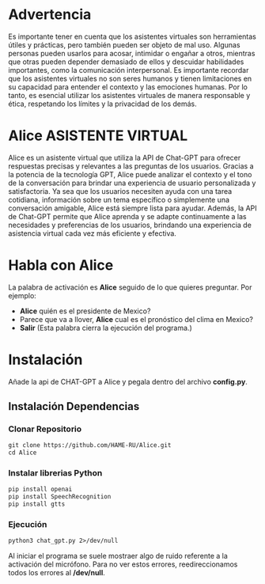 <h1>Advertencia</h1>

<p>Es importante tener en cuenta que los asistentes virtuales son herramientas útiles y prácticas, pero también pueden ser objeto de mal uso. Algunas personas pueden usarlos para acosar, intimidar o engañar a otros, mientras que otras pueden depender demasiado de ellos y descuidar habilidades importantes, como la comunicación interpersonal. Es importante recordar que los asistentes virtuales no son seres humanos y tienen limitaciones en su capacidad para entender el contexto y las emociones humanas. Por lo tanto, es esencial utilizar los asistentes virtuales de manera responsable y ética, respetando los límites y la privacidad de los demás.</p>

<h1>Alice ASISTENTE VIRTUAL</h1>

<p>Alice es un asistente virtual que utiliza la API de Chat-GPT para ofrecer respuestas precisas y relevantes a las preguntas de los usuarios. Gracias a la potencia de la tecnología GPT, Alice puede analizar el contexto y el tono de la conversación para brindar una experiencia de usuario personalizada y satisfactoria. Ya sea que los usuarios necesiten ayuda con una tarea cotidiana, información sobre un tema específico o simplemente una conversación amigable, Alice está siempre lista para ayudar. Además, la API de Chat-GPT permite que Alice aprenda y se adapte continuamente a las necesidades y preferencias de los usuarios, brindando una experiencia de asistencia virtual cada vez más eficiente y efectiva.</p>

# Habla con Alice
La palabra de activación es **Alice** seguido de lo que quieres preguntar. Por ejemplo:
* **Alice** quién es el presidente de Mexico?
* Parece que va a llover, **Alice** cual es el pronóstico del clima en Mexico?
* **Salir** (Esta palabra cierra la ejecución del programa.)

# Instalación
Añade la api de  CHAT-GPT a Alice y pegala dentro del archivo **config.py**.
## Instalación Dependencias
### Clonar Repositorio
```markdown
git clone https://github.com/HAME-RU/Alice.git
cd Alice
```
### Instalar librerias Python
```markdown
pip install openai
pip install SpeechRecognition
pip install gtts
```
### Ejecución
```markdown
python3 chat_gpt.py 2>/dev/null
```
Al iniciar el programa se suele mostraer algo de ruido referente a la activación del micrófono. Para no ver estos errores, reedireccionamos todos los errores al **/dev/null**.
